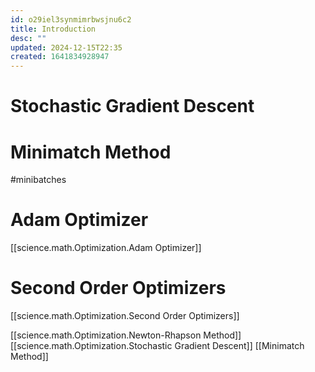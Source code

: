 ```yaml
---
id: o29iel3synmimrbwsjnu6c2
title: Introduction
desc: ""
updated: 2024-12-15T22:35
created: 1641834928947
---
```

# Stochastic Gradient Descent

# Minimatch Method

#minibatches

# Adam Optimizer

[[science.math.Optimization.Adam Optimizer]]

# Second Order Optimizers

[[science.math.Optimization.Second Order Optimizers]]

[[science.math.Optimization.Newton-Rhapson Method]]
[[science.math.Optimization.Stochastic Gradient Descent]]
[[Minimatch Method]]

